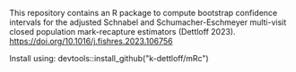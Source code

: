 This repository contains an R package to compute bootstrap confidence intervals for the adjusted Schnabel and Schumacher-Eschmeyer multi-visit closed population mark-recapture estimators (Dettloff 2023). https://doi.org/10.1016/j.fishres.2023.106756

Install using: devtools::install_github("k-dettloff/mRc")
